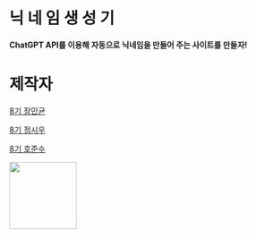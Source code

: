 # 닉 네 임 생 성 기

<b>ChatGPT API를 이용해 자동으로 닉네임을 만들어 주는 사이트를 만들자!</b>

# 제작자

<a href="https://www.github.com/Kerasss">8기 장민균</a>

<a href="https://www.github.com/sorohue">8기 정시우</a>

<a href="https://www.github.com/gradualdev">8기 호준수</a>



<img src="https://github.com/sorohue/images/blob/main/%E3%85%97%EC%A4%80%EC%88%98%ED%99%95%EB%8C%80.png" width=120>
